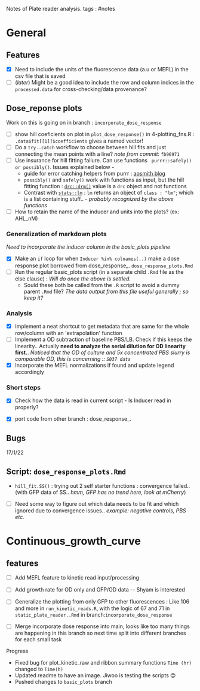 Notes of Plate reader analysis.
tags : #notes 

# General

## Features
- [x] Need to include the units of the fluorescence data (a.u or MEFL) in the csv file that is saved
- [ ] (_later_) Might be a good idea to include the row and column indices in the `processed.data` for cross-checking/data provenance?

## Dose_reponse plots
Work on this is going on in branch : `incorporate_dose_response`

- [ ] show hill coeficients on plot in `plot_dose_response()` in 4-plotting_fns.R : `.data$fit[[1]]$coefficients` gives a named vector!
- [ ] Do a `try..catch` workflow to choose between hill fits and just connecting the mean points with a line? _note from commit:_ `fb96971`
- [ ] Use insurance for hill fitting failure. Can use functions ` purrr::safely() or possibly()`. Issues explained below -
	- guide for error catching helpers from purrr : [aosmith blog](https://aosmith.rbind.io/2020/08/31/handling-errors/)
	- `possibly()` and `safely()`  work with functions as input, but the hill fitting function : [`drc::drm()`](https://www.rdocumentation.org/packages/drc/versions/2.5-12/topics/drm) value is a `drc` object and not functions
	- Contrast with [`stats::lm`](https://www.rdocumentation.org/packages/stats/versions/3.6.2/topics/lm) : `lm` returns an object of `class : "lm"`; which is a list containing stuff.. - _probably recognized by the above functions_
- [ ] How to retain the name of the inducer and units into the plots? (ex: AHL_nM)

### Generalization of markdown plots 
_Need to incorporate the inducer column in the basic_plots pipeline_
- [x] Make an `if` loop for when `Inducer %in% colnames(..)` make a dose response plot borrowed from dose_response_. `dose_response_plots.Rmd`
- [ ] Run the regular basic_plots script (in a separate child `.Rmd` file as the else clause) : _Will do once the above is settled._
	- Sould these both be called from the `.R` script to avoid a dummy parent `.Rmd` file? _The data output from this file useful generally ; so keep it?_

### Analysis
- [x] Implement a neat shortcut to get metadata that are same for the whole row/column with an 'extrapolation' function
- [ ] Implement a OD subtraction of baseline PBS/LB. Check if this keeps the linearity.. Actually **need to analyze the serial dilution for OD linearity first.**. _Noticed that the OD of culture and 5x concentrated PBS slurry is comparable OD, this is concerning :: `S037 data`_
- [x] Incorporate the MEFL normalizations if found and update legend accordingly

### Short steps
- [x] Check how the data is read in current script - Is Inducer read in properly?
- [x] port code from other branch : dose_response_.


## Bugs


17/1/22
## Script: `dose_response_plots.Rmd`
- `hill_fit.SS()` : trying out 2 self starter functions : convergence failed..(with GFP data of SS.. _hmm, GFP has no trend here, look at mCherry_)
- [ ] Need some way to figure out which data needs to be fit and which ignored due to convergence issues.. _example: negative controls, PBS etc._

# Continuous_growth_curve
## features
- [ ] Add MEFL feature to kinetic read input/processing
- [ ] Add growth rate for OD only and GFP/OD data -- Shyam is interested
- [ ] Generalize the plotting from only GFP to other fluorescences : Like 106 and more in `run_kinetic_reads.R`, with the logic of 67 and 71 in `static_plate_reader..Rmd` in branch:`incorporate_dose_response`

- [ ] Merge incorporate dose response into main, looks like too many things are happening in this branch so next time split into different branches for each small task

Progress
- Fixed bug for plot_kinetic_raw and ribbon.summary functions `Time (hr)` changed to `Time(h)`
- Updated readme to have an image. Jiwoo is testing the scripts 😊
- Pushed changes to `basic_plots` branch